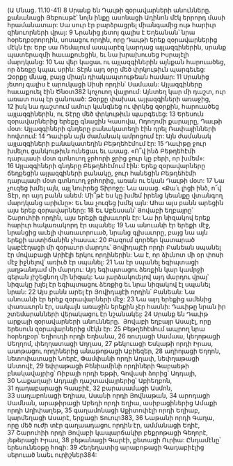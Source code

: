 (Ա Մնաց. 11.10-41)
8 Սրանք են Դաւթի զօրավարների անունները. քանանացի Յեբուսթէ՝ նոյն ինքը ասոնացի Ադինոն մէկ երրորդ մասի հրամանատար: Սա սուր էր բարձրացրել միանգամից ութ հարիւր զինուորների վրայ: 9 Նրանից յետոյ գալիս է Եղեանան՝ նրա հօրեղբօրորդին, սոսացու որդին, որը Դաւթի երեք զօրավարներից մէկն էր: Երբ սա Ռեմայում ասպարէզ կարդաց այլազգիներին, սրանք պատերազմի հաւաքուեցին, եւ նա խրախուսեց Իսրայէլի մարդկանց: 10 Նա վեր կացաւ ու այլազգիներին այնքան հարուածեց, որ ձեռքը կպաւ սրին: Տէրն այդ օրը մեծ փրկութիւն պարգեւեց: Զօրքը մնաց, բայց միայն դիակապտութեան համար:
11 Սրանից յետոյ գալիս է արուկացի Սիսի որդին՝ Սամաան: Այլազգիները հաւաքուել էին Ծնօտ382 կոչուող վայրում: Այնտեղ կար մի դաշտ, ուր առատ ոսպ էր ցանուած: Զօրքը փախաւ այլազգիների առաջից, 12 իսկ նա դաշտում ամուր կանգնեց ու փրկեց զօրքին, հարուածեց այլազգիներին, ու Տէրը մեծ փրկութիւն պարգեւեց: 13 Երեսուն զօրավարներից երեքը գնացին Կասովա, Ոդողոմի քարայրը, Դաւթի մօտ: Այլազգիների գնդերը բանակատեղի էին դրել Ռափայինների հովտում: 14 Դաւիթն այն ժամանակ ամրոցում էր: Այն ժամանակ այլազգիների բանակատեղին Բեթղեհէմում էր: 15 Դաւիթը ջուր խմելու ցանկութիւն ունեցաւ եւ ասաց. «Ո՞վ ինձ Բեթղեհէմի դարպասի մօտ գտնուող ջրհորի ջրից ջուր կը բերի, որ խմեմ»: 16 Այլազգիների գնդերը Բեթղեհէմում էին: Երեք զօրավարները ճեղքեցին այլազգիների բանակը, ջուր հանեցին Բեթղեհէմի դարպասի մօտ գտնուող ջրհորից, առան ու եկան Դաւթի մօտ: 17 Նա չուզեց խմել այն, այլ նուիրեց Տիրոջը: Նա ասաց. «Քա՛ւ լիցի ինձ, ո՜վ Տէր, որ այդ բանն անեմ: Մի՞թէ ես կը խմեմ իրենց կեանքը վտանգող մարդկանց արիւնը»: Եւ նա չուզեց խմել այն: Ահա այս բանն արեցին այս երեք զօրավարները:
18 Եւ Աբեսսան՝ Յովաբի եղբայրը՝ Շարուհիի որդին, այս երեքի գլխաւորն էր: Նա իր նիզակով երեք հարիւր հակառակորդ էր սպանել: 19 Նա անուանի էր երեքի մէջ, նրանցից աւելի փառաւորուած, նրանց գլխաւորը, բայց նա այն երեքի աստիճանին չհասաւ:
20 Բազում գործեր կատարած կաբէէղացի մի զօրաւոր մարդու՝ Յովիդայէի որդի Բանեան սպանել էր մովաբացի Արիէլի երկու որդիներին: Նա է, որ ձիւնոտ մի օր փոսի մէջ իջնելով՝ առիւծ էր սպանել: 21 Նա էր սպանել եգիպտացի յաղթանդամ մի մարդու: Այդ եգիպտացու ձեռքին կար կամրջի գերան յիշեցնող մի նիզակ: Նա յարձակուելով այդ մարդու վրայ՝ նիզակը խլել էր եգիպտացու ձեռքից եւ նրա նիզակով էլ սպանել նրան: 22 Այս բանն արել էր Յովիդայէի որդին՝ Բանեան: Նա անուանի էր երեք զօրավարների մէջ: 23 Նա այդ երեքից ամենից փառաւորն էր, սակայն առաջին երեքին չէր հասնի: Դաւիթը նրան իր շտեմարանների վերակացու էր նշանակել:
24 Սրանք են Դաւիթ արքայի զօրավարների անունները.  Յովաբի եղբայր Ասայէլ, որը երեսուն զօրավարներից մէկն էր: 25 Բեթղեհէմում ապրող նրա հօրեղբօր՝ Եղիուդի որդի Եղեանա, 26 ռուդացի Սամաա, կեղոթացի Սեղղոմ, փեղղատացի Աղղաս, 27 թեկուացի Եսկաթի որդի Իրաս, ասոթացու որդիներից անաթոթացի Աբիեզեր, 28 աղիոյացի Եղղոն, նետոփատացի Նոերէ, Փամփանի որդի Աղափ, նեփղաթացի Անտովէ, 29 եփրաթացի Բենիամինի որդիների Գաբաեթի բնակավայրից՝ Ռիբայի որդի Եթթի, Գովասի ձորից՝ Ադդայի, 30 Նաքաղայի Ադդայի դաշտավայրերից՝ Աբիեղբոն, 31 ղադաբարացի Գասբիէ, 32 բարասամացի Ասմոն, 33 սաղաբոնացի Եղիաս, Ասանի որդի Յովնաթան, 34 արոդացի Սամնան, արաթիրացի Աբեդի որդի Եղիա, ասիբացիներից Ամաքի որդի Աղիփաղեթ, 35 գաղամոնացի Աքիտոփէլի որդի Եղիաբ, կարմեղացի Ասարէ, երքացի Տուուր383, 36 Նաթանի որդի Գաղա, որը մեծ ուժի տէր գաղաադացու որդին էր, ամմանացի Եղիէ, 37 Շարուհիի որդի Յովաբի կապարճակիր բեքրոթացի Գեղորէ, յեթերացի Իրաս, 38 բեթանացի Գարէի, քետացի Ուրիա: Ընդամէնը՝ երեսունեօթը հոգի: 39 Հեղեղատից արաբոթացի Գադաբիէլից սերուած նաեւ ուրիշներ384:
